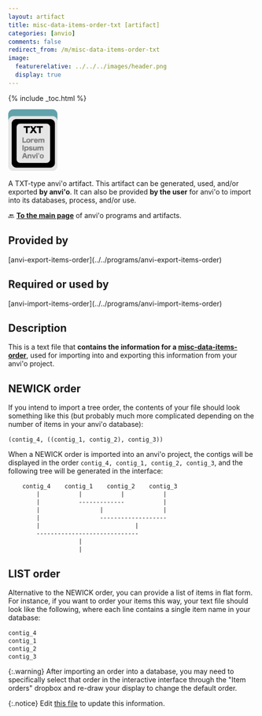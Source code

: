 ```yaml
---
layout: artifact
title: misc-data-items-order-txt [artifact]
categories: [anvio]
comments: false
redirect_from: /m/misc-data-items-order-txt
image:
  featurerelative: ../../../images/header.png
  display: true
---
```



{% include _toc.html %}


<img src="../../images/icons/TXT.png" alt="TXT" style="width:100px; border:none" />

A TXT-type anvi'o artifact. This artifact can be generated, used, and/or exported **by anvi'o**. It can also be provided **by the user** for anvi'o to import into its databases, process, and/or use.

🔙 **[To the main page](../../)** of anvi'o programs and artifacts.

## Provided by


<p style="text-align: left" markdown="1"><span class="artifact-p">[anvi-export-items-order](../../programs/anvi-export-items-order)</span></p>


## Required or used by


<p style="text-align: left" markdown="1"><span class="artifact-r">[anvi-import-items-order](../../programs/anvi-import-items-order)</span></p>


## Description

This is a text file that **contains the information for a <span class="artifact-n">[misc-data-items-order](/software/anvio/help/main/artifacts/misc-data-items-order)</span>**, used for importing into and exporting this information from your anvi'o project.

## NEWICK order

If you intend to import a tree order, the contents of your file should look something like this (but probably much more complicated depending on the number of items in your anvi'o database): 

```
(contig_4, ((contig_1, contig_2), contig_3))
```

When a NEWICK order is imported into an anvi'o project, the contigs will be displayed in the order `contig_4, contig_1, contig_2, contig_3`, and the following tree will be generated in the interface:

```
    contig_4    contig_1    contig_2    contig_3
        |           |           |           |
        |           -------------           |
        |                 |                 |
        |                 -------------------
        |                           |
        -----------------------------
                    |
                    |
```

## LIST order

Alternative to the NEWICK order, you can provide a list of items in flat form. For instance, if you want to order your items this way, your text file should look like the following, where each line contains a single item name in your database:

```
contig_4
contig_1
contig_2
contig_3
```

{:.warning}
After importing an order into a database, you may need to specifically select that order in the interactive interface through the "Item orders" dropbox and re-draw your display to change the default order.


{:.notice}
Edit [this file](https://github.com/merenlab/anvio/tree/master/anvio/docs/artifacts/misc-data-items-order-txt.md) to update this information.

